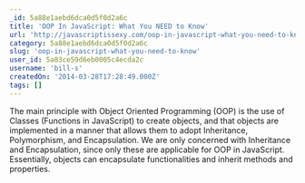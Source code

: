 ```yaml
---
_id: 5a88e1aebd6dca0d5f0d2a6c
title: 'OOP In JavaScript: What You NEED to Know'
url: 'http://javascriptissexy.com/oop-in-javascript-what-you-need-to-know/'
category: 5a88e1aebd6dca0d5f0d2a6c
slug: 'oop-in-javascript-what-you-need-to-know'
user_id: 5a83ce59d6eb0005c4ecda2c
username: 'bill-s'
createdOn: '2014-03-28T17:28:49.000Z'
tags: []
---
```


The main principle with Object Oriented Programming (OOP) is the use of Classes (Functions in JavaScript) to create objects, and that objects are implemented in a manner that allows them to adopt Inheritance, Polymorphism, and Encapsulation. We are only concerned with Inheritance and Encapsulation, since only these are applicable for OOP in JavaScript. Essentially, objects can encapsulate functionalities and inherit methods and properties.
